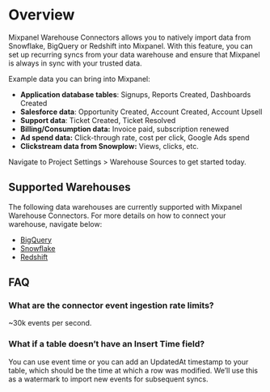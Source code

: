# Overview

Mixpanel Warehouse Connectors allows you to natively import data from Snowflake, BigQuery or Redshift into Mixpanel. With this feature, you can set up recurring syncs from your data warehouse and ensure that Mixpanel is always in sync with your trusted data.

Example data you can bring into Mixpanel:

- **Application database tables**: Signups, Reports Created, Dashboards Created
- **Salesforce data**: Opportunity Created, Account Created, Account Upsell
- **Support data**: Ticket Created, Ticket Resolved
- **Billing/Consumption data:** Invoice paid, subscription renewed
- **Ad spend data:** Click-through rate, cost per click, Google Ads spend
- **Clickstream data from Snowplow:** Views, clicks, etc.
  

Navigate to Project Settings > Warehouse Sources to get started today.


## Supported Warehouses
The following data warehouses are currently supported with Mixpanel Warehouse Connectors. For more details on how to connect your warehouse, navigate below:
- [BigQuery](https://docs.mixpanel.com/docs/implementation/data-warehouse/integrations/bigquery) 
- [Snowflake](https://docs.mixpanel.com/docs/implementation/data-warehouse/integrations/snowflake)
- [Redshift](https://docs.mixpanel.com/docs/implementation/data-warehouse/integrations/redshift)


## FAQ

### What are the connector event ingestion rate limits?
~30k events per second.

### What if a table doesn’t have an Insert Time field?
You can use event time or you can add an UpdatedAt timestamp to your table, which should be the time at which a row was modified. We’ll use this as a watermark to import new events for subsequent syncs.
